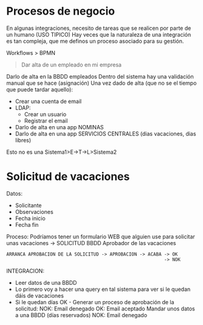# Procesos de negocio

En algunas integraciones, necesito de tareas que se realicen por parte de un humano (USO TIPICO)
Hay veces que la naturaleza de una integración es tan compleja, que me definos un proceso asociado para su gestión.

Workflows > BPMN

> Dar alta de un empleado en mi empresa

Darlo de alta en la BBDD empleados
    Dentro del sistema hay una validación manual que se hace (asignación)
Una vez dado de alta (que no se el tiempo que puede tardar aquello):
- Crear una cuenta de email
- LDAP: 
    - Crear un usuario
    - Registrar el email
- Darlo de alta en una app NOMINAS
- Darlo de alta en una app SERVICIOS CENTRALES (dias vacaciones, dias libres)
 

Esto no es una Sistema1>E->T->L>Sistema2

# Solicitud de vacaciones

Datos:
- Solicitante
- Observaciones
- Fecha inicio
- Fecha fin

Proceso:
    Podríamos tener un formulario WEB que alguien use para solicitar unas vacaciones -> SOLICITUD BBDD
    Aprobador de las vacaciones

    ARRANCA APROBACION DE LA SOLICITUD -> APROBACION -> ACABA -> OK
                                                              -> NOK

INTEGRACION:
- Leer datos de una BBDD
- Lo primero voy a hacer una query en tal sistema para ver si le quedan dáis de vacaciones
- Si le quedan días
    OK - Generar un proceso de aprobación de la solicitud:
            NOK: Email denegado
            OK:
                Email aceptado
                Mandar unos datos a una BBDD (días reservados)
    NOK: Email denegado